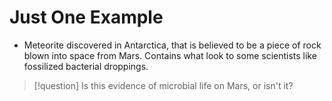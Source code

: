 # Just One Example
- Meteorite discovered in Antarctica, that is believed to be a piece of rock blown into space from Mars. Contains what look to some scientists like fossilized bacterial droppings.
> [!question]  Is this evidence of microbial life on Mars, or isn't it?